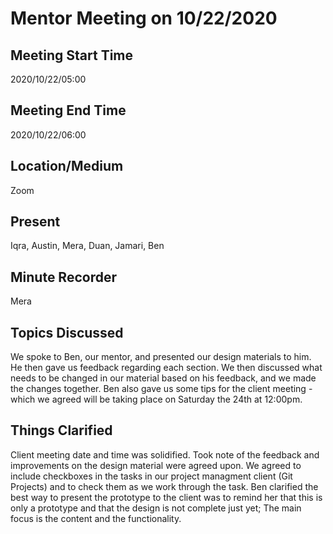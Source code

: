 # Mentor Meeting on 10/22/2020

## Meeting Start Time

2020/10/22/05:00

## Meeting End Time

2020/10/22/06:00

## Location/Medium

Zoom

## Present

Iqra, Austin, Mera, Duan, Jamari, Ben

## Minute Recorder

Mera

## Topics Discussed

We spoke to Ben, our mentor, and presented our design materials to him. He then gave us feedback regarding each section. 
We then discussed what needs to be changed in our material based on his feedback, and we made the changes together. Ben also 
gave us some tips for the client meeting - which we agreed will be taking place on Saturday the 24th at 12:00pm.

## Things Clarified

Client meeting date and time was solidified. Took note of the feedback and improvements on the design material were agreed upon. 
We agreed to include checkboxes in the tasks in our project managment client (Git Projects) and to check them as we work through the task. 
Ben clarified the best way to present the prototype to the client was to remind her that this is only a prototype and that the design is not 
complete just yet; The main focus is the content and the functionality.

